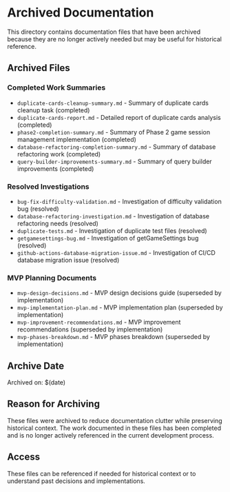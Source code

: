 # Archived Documentation

This directory contains documentation files that have been archived because they are no longer actively needed but may be useful for historical reference.

## Archived Files

### Completed Work Summaries
- `duplicate-cards-cleanup-summary.md` - Summary of duplicate cards cleanup task (completed)
- `duplicate-cards-report.md` - Detailed report of duplicate cards analysis (completed)
- `phase2-completion-summary.md` - Summary of Phase 2 game session management implementation (completed)
- `database-refactoring-completion-summary.md` - Summary of database refactoring work (completed)
- `query-builder-improvements-summary.md` - Summary of query builder improvements (completed)

### Resolved Investigations
- `bug-fix-difficulty-validation.md` - Investigation of difficulty validation bug (resolved)
- `database-refactoring-investigation.md` - Investigation of database refactoring needs (resolved)
- `duplicate-tests.md` - Investigation of duplicate test files (resolved)
- `getgamesettings-bug.md` - Investigation of getGameSettings bug (resolved)
- `github-actions-database-migration-issue.md` - Investigation of CI/CD database migration issue (resolved)

### MVP Planning Documents
- `mvp-design-decisions.md` - MVP design decisions guide (superseded by implementation)
- `mvp-implementation-plan.md` - MVP implementation plan (superseded by implementation)
- `mvp-improvement-recommendations.md` - MVP improvement recommendations (superseded by implementation)
- `mvp-phases-breakdown.md` - MVP phases breakdown (superseded by implementation)

## Archive Date
Archived on: $(date)

## Reason for Archiving
These files were archived to reduce documentation clutter while preserving historical context. The work documented in these files has been completed and is no longer actively referenced in the current development process.

## Access
These files can be referenced if needed for historical context or to understand past decisions and implementations. 